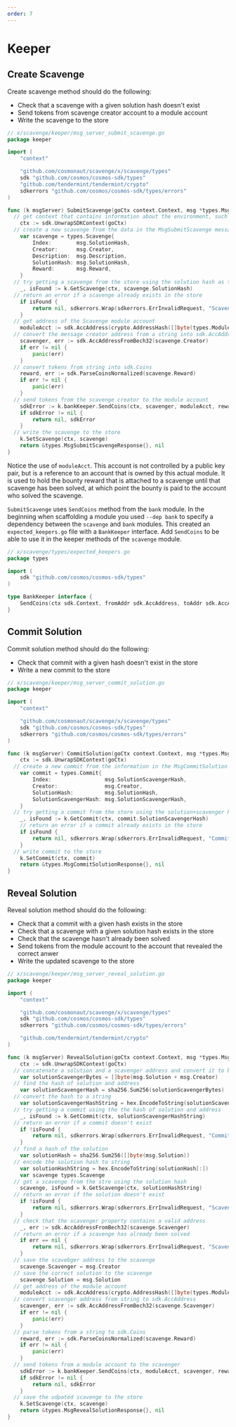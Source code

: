 ```yaml
---
order: 7
---
```


# Keeper

## Create Scavenge

Create scavenge method should do the following:

- Check that a scavenge with a given solution hash doesn't exist
- Send tokens from scavenge creator account to a module account
- Write the scavenge to the store

```go
// x/scavenge/keeper/msg_server_submit_scavenge.go
package keeper

import (
	"context"

	"github.com/cosmonaut/scavenge/x/scavenge/types"
	sdk "github.com/cosmos/cosmos-sdk/types"
	"github.com/tendermint/tendermint/crypto"
	sdkerrors "github.com/cosmos/cosmos-sdk/types/errors"
)

func (k msgServer) SubmitScavenge(goCtx context.Context, msg *types.MsgSubmitScavenge) (*types.MsgSubmitScavengeResponse, error) {
  // get context that contains information about the environment, such as block height
	ctx := sdk.UnwrapSDKContext(goCtx)
  // create a new scavenge from the data in the MsgSubmitScavenge message
	var scavenge = types.Scavenge{
		Index:        msg.SolutionHash,
		Creator:      msg.Creator,
		Description:  msg.Description,
		SolutionHash: msg.SolutionHash,
		Reward:       msg.Reward,
	}
  // try getting a scavenge from the store using the solution hash as the key
	_, isFound := k.GetScavenge(ctx, scavenge.SolutionHash)
  // return an error if a scavenge already exists in the store
	if isFound {
		return nil, sdkerrors.Wrap(sdkerrors.ErrInvalidRequest, "Scavenge with that solution hash already exists")
	}
  // get address of the Scavenge module account
	moduleAcct := sdk.AccAddress(crypto.AddressHash([]byte(types.ModuleName)))
  // convert the message creator address from a string into sdk.AccAddress
	scavenger, err := sdk.AccAddressFromBech32(scavenge.Creator)
	if err != nil {
		panic(err)
	}
  // convert tokens from string into sdk.Coins
	reward, err := sdk.ParseCoinsNormalized(scavenge.Reward)
	if err != nil {
		panic(err)
	}
  // send tokens from the scavenge creator to the module account
	sdkError := k.bankKeeper.SendCoins(ctx, scavenger, moduleAcct, reward)
	if sdkError != nil {
		return nil, sdkError
	}
  // write the scavenge to the store
	k.SetScavenge(ctx, scavenge)
	return &types.MsgSubmitScavengeResponse{}, nil
}
```

Notice the use of `moduleAcct`. This account is not controlled by a public key pair, but is a reference to an account that is owned by this actual module. It is used to hold the bounty reward that is attached to a scavenge until that scavenge has been solved, at which point the bounty is paid to the account who solved the scavenge.

`SubmitScavenge` uses `SendCoins` method from the `bank` module. In the beginning when scaffolding a module you used `--dep bank` to specify a dependency between the `scavenge` and `bank` modules. This created an `expected_keepers.go` file with a `BankKeeper` interface. Add `SendCoins` to be able to use it in the keeper methods of the `scavenge` module.

```go
// x/scavenge/types/expected_keepers.go
package types

import (
	sdk "github.com/cosmos/cosmos-sdk/types"
)

type BankKeeper interface {
	SendCoins(ctx sdk.Context, fromAddr sdk.AccAddress, toAddr sdk.AccAddress, amt sdk.Coins) error
}

```

## Commit Solution

Commit solution method should do the following:

- Check that commit with a given hash doesn't exist in the store
- Write a new commit to the store

```go
// x/scavenge/keeper/msg_server_commit_solution.go
package keeper

import (
	"context"

	"github.com/cosmonaut/scavenge/x/scavenge/types"
	sdk "github.com/cosmos/cosmos-sdk/types"
	sdkerrors "github.com/cosmos/cosmos-sdk/types/errors"
)

func (k msgServer) CommitSolution(goCtx context.Context, msg *types.MsgCommitSolution) (*types.MsgCommitSolutionResponse, error) {
	ctx := sdk.UnwrapSDKContext(goCtx)
  // create a new commit from the information in the MsgCommitSolution message
	var commit = types.Commit{
		Index:                 msg.SolutionScavengerHash,
		Creator:               msg.Creator,
		SolutionHash:          msg.SolutionHash,
		SolutionScavengerHash: msg.SolutionScavengerHash,
	}
  // try getting a commit from the store using the solution+scavenger hash as the key
	_, isFound := k.GetCommit(ctx, commit.SolutionScavengerHash)
	// return an error if a commit already exists in the store
	if isFound {
		return nil, sdkerrors.Wrap(sdkerrors.ErrInvalidRequest, "Commit with that hash already exists")
	}
  // write commit to the store
	k.SetCommit(ctx, commit)
	return &types.MsgCommitSolutionResponse{}, nil
}
```

## Reveal Solution

Reveal solution method should do the following:

- Check that a commit with a given hash exists in the store
- Check that a scavenge with a given solution hash exists in the store
- Check that the scavenge hasn't already been solved
- Send tokens from the module account to the account that revealed the correct anwer
- Write the updated scavenge to the store

```go
// x/scavenge/keeper/msg_server_reveal_solution.go
package keeper

import (
	"context"

	"github.com/cosmonaut/scavenge/x/scavenge/types"
	sdk "github.com/cosmos/cosmos-sdk/types"
	sdkerrors "github.com/cosmos/cosmos-sdk/types/errors"

	"github.com/tendermint/tendermint/crypto"
)

func (k msgServer) RevealSolution(goCtx context.Context, msg *types.MsgRevealSolution) (*types.MsgRevealSolutionResponse, error) {
	ctx := sdk.UnwrapSDKContext(goCtx)
  // concatenate a solution and a scavenger address and convert it to bytes
	var solutionScavengerBytes = []byte(msg.Solution + msg.Creator)
  // find the hash of solution and address
	var solutionScavengerHash = sha256.Sum256(solutionScavengerBytes)
  // convert the hash to a string
	var solutionScavengerHashString = hex.EncodeToString(solutionScavengerHash[:])
  // try getting a commit using the the hash of solution and address
	_, isFound := k.GetCommit(ctx, solutionScavengerHashString)
  // return an error if a commit doesn't exist
	if !isFound {
		return nil, sdkerrors.Wrap(sdkerrors.ErrInvalidRequest, "Commit with that hash doesn't exists")
	}
  // find a hash of the solution
	var solutionHash = sha256.Sum256([]byte(msg.Solution))
  // encode the solution hash to string
	var solutionHashString = hex.EncodeToString(solutionHash[:])
	var scavenge types.Scavenge
  // get a scavenge from the stre using the solution hash
	scavenge, isFound = k.GetScavenge(ctx, solutionHashString)
  // return an error if the solution doesn't exist
	if !isFound {
		return nil, sdkerrors.Wrap(sdkerrors.ErrInvalidRequest, "Scavenge with that solution hash doesn't exists")
	}
  // check that the scavenger property contains a valid address
	_, err := sdk.AccAddressFromBech32(scavenge.Scavenger)
  // return an error if a scavenge has already been solved
	if err == nil {
		return nil, sdkerrors.Wrap(sdkerrors.ErrInvalidRequest, "Scavenge has already been solved")
	}
  // save the scavebger address to the scavenge
	scavenge.Scavenger = msg.Creator
  // save the correct solution to the scavenge
	scavenge.Solution = msg.Solution
  // get address of the module account
	moduleAcct := sdk.AccAddress(crypto.AddressHash([]byte(types.ModuleName)))
  // convert scavenger address from string to sdk.AccAddress
	scavenger, err := sdk.AccAddressFromBech32(scavenge.Scavenger)
	if err != nil {
		panic(err)
	}
  // parse tokens from a string to sdk.Coins
	reward, err := sdk.ParseCoinsNormalized(scavenge.Reward)
	if err != nil {
		panic(err)
	}
  // send tokens from a module account to the scavenger
	sdkError := k.bankKeeper.SendCoins(ctx, moduleAcct, scavenger, reward)
	if sdkError != nil {
		return nil, sdkError
	}
  // save the udpated scavenge to the store
	k.SetScavenge(ctx, scavenge)
	return &types.MsgRevealSolutionResponse{}, nil
}
```
